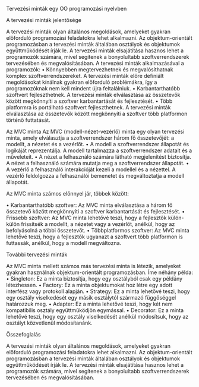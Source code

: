 Tervezési minták egy OO programozási nyelvben

A tervezési minták jelentősége

A tervezési minták olyan általános megoldások, amelyeket gyakran előforduló programozási feladatokra lehet alkalmazni. Az objektum-orientált programozásban a tervezési minták általában osztályok és objektumok együttműködését írják le.
A tervezési minták elsajátítása hasznos lehet a programozók számára, mivel segítenek a bonyolultabb szoftverrendszerek tervezésében és megvalósításában. A tervezési minták alkalmazásával a programozók:
•	Könnyebben megtervezhetnek és megvalósíthatnak komplex szoftverrendszereket. A tervezési minták előre definiált megoldásokat kínálnak gyakran előforduló problémákra, így a programozóknak nem kell mindent újra feltalálniuk.
•	Karbantarthatóbb szoftvert fejleszthetnek. A tervezési minták elválasztása az összetevők között megkönnyíti a szoftver karbantartását és fejlesztését.
•	Több platformra is portálható szoftvert fejleszthetnek. A tervezési minták elválasztása az összetevők között megkönnyíti a szoftver több platformon történő futtatását.

Az MVC minta
Az MVC (modell-nézet-vezérlő) minta egy olyan tervezési minta, amely elválasztja a szoftverrendszer három fő összetevőjét: a modellt, a nézetet és a vezérlőt.
•	A modell a szoftverrendszer állapotát és logikáját reprezentálja. A modell tartalmazza a szoftverrendszer adatait és a műveleteit.
•	A nézet a felhasználó számára látható megjelenítést biztosítja. A nézet a felhasználó számára mutatja meg a szoftverrendszer állapotát.
•	A vezérlő a felhasználó interakcióját kezeli a modellel és a nézettel. A vezérlő feldolgozza a felhasználói bemenetet és megváltoztatja a modell állapotát.

Az MVC minta számos előnnyel jár, többek között:

•	Karbantarthatóbb szoftver: Az MVC minta elválasztása a három fő összetevő között megkönnyíti a szoftver karbantartását és fejlesztését.
•	Frissebb szoftver: Az MVC minta lehetővé teszi, hogy a fejlesztők külön-külön frissítsék a modellt, a nézetet vagy a vezérlőt, anélkül, hogy az befolyásolná a többi összetevőt.
•	Többplatformos szoftver: Az MVC minta lehetővé teszi, hogy a fejlesztők ugyanazt a szoftvert több platformon is futtassák, anélkül, hogy a modell megváltozna.

További tervezési minták

Az MVC minta mellett számos más tervezési minta is létezik, amelyeket gyakran használnak objektum-orientált programozásban. Íme néhány példa:
•	Singleton: Ez a minta biztosítja, hogy egy osztályból csak egy példány létezhessen.
•	Factory: Ez a minta objektumokat hoz létre egy adott interfész vagy protokoll alapján.
•	Strategy: Ez a minta lehetővé teszi, hogy egy osztály viselkedését egy másik osztálytól származó függőséggel határozzuk meg.
•	Adapter: Ez a minta lehetővé teszi, hogy két nem kompatibilis osztály együttműködjön egymással.
•	Decorator: Ez a minta lehetővé teszi, hogy egy osztály viselkedését anélkül módosítsuk, hogy az osztályt közvetlenül módosítanánk.

Összefoglalás

A tervezési minták olyan általános megoldások, amelyeket gyakran előforduló programozási feladatokra lehet alkalmazni. Az objektum-orientált programozásban a tervezési minták általában osztályok és objektumok együttműködését írják le.
A tervezési minták elsajátítása hasznos lehet a programozók számára, mivel segítenek a bonyolultabb szoftverrendszerek tervezésében és megvalósításában.
